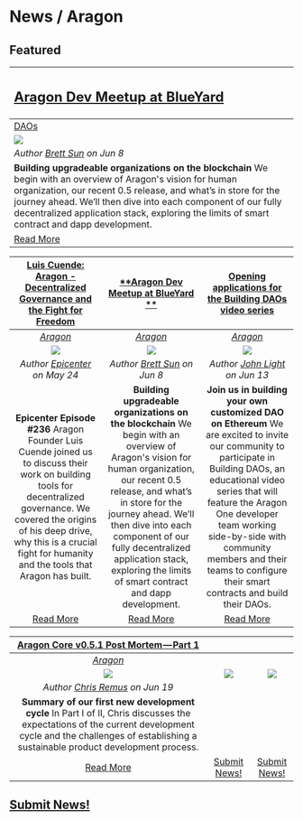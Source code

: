 # News / Aragon

## **Featured**

[<h2>**Aragon Dev Meetup at BlueYard**</h2>](https://www.youtube.com/watch?v=atEnUHLaPE0&feature=youtu.be) |
:-----------|
[DAOs](daos.md) |
[<img src="https://i.ytimg.com/vi/atEnUHLaPE0/maxresdefault.jpg">](https://www.youtube.com/watch?v=atEnUHLaPE0&feature=youtu.be) |
_Author [Brett Sun](https://github.com/sohkai) on Jun 8_ |
**Building upgradeable organizations on the blockchain** We begin with an overview of Aragon's vision for human organization, our recent 0.5 release, and what’s in store for the journey ahead. We’ll then dive into each component of our fully decentralized application stack, exploring the limits of smart contract and dapp development. |
[Read More](https://www.youtube.com/watch?v=atEnUHLaPE0&feature=youtu.be) |

[**Luis Cuende: Aragon - Decentralized Governance and the Fight for Freedom**](https://soundcloud.com/epicenterbitcoin/eb-236/) | [**Aragon Dev Meetup at BlueYard **](https://www.youtube.com/watch?v=atEnUHLaPE0&feature=youtu.be) | [**Opening applications for the Building DAOs video series**](https://blog.aragon.one/opening-applications-for-the-building-daos-video-series-81a17c92149f) |
:-----------:|:-----------:|:-----------:|
[_Aragon_](aragon.md) | [_Aragon_](aragon.md)  | [_Aragon_](aragon.md)  |
[<img src="https://i1.sndcdn.com/artworks-000352234458-n15z5o-t500x500.jpg">](URI_to_news) | [<img src="https://i.ytimg.com/vi/atEnUHLaPE0/maxresdefault.jpg">](https://www.youtube.com/watch?v=atEnUHLaPE0&feature=youtu.be) | [<img src="https://cdn-images-1.medium.com/max/2000/0*QeSEqPFWg06e7F8h">](https://blog.aragon.one/opening-applications-for-the-building-daos-video-series-81a17c92149f) |
_Author [Epicenter](https://soundcloud.com/epicenterbitcoin) on May 24_ | _Author [Brett Sun](https://github.com/sohkai) on Jun 8_  | _Author [John Light](https://blog.aragon.one/@lightcoin) on Jun 13_ |
**Epicenter Episode #236** Aragon Founder Luis Cuende joined us to discuss their work on building tools for decentralized governance. We covered the origins of his deep drive, why this is a crucial fight for humanity and the tools that Aragon has built. | **Building upgradeable organizations on the blockchain** We begin with an overview of Aragon's vision for human organization, our recent 0.5 release, and what’s in store for the journey ahead. We’ll then dive into each component of our fully decentralized application stack, exploring the limits of smart contract and dapp development. | **Join us in building your own customized DAO on Ethereum** We are excited to invite our community to participate in Building DAOs, an educational video series that will feature the Aragon One developer team working side-by-side with community members and their teams to configure their smart contracts and build their DAOs. |
[Read More](https://soundcloud.com/epicenterbitcoin/eb-236/) | [Read More](https://www.youtube.com/watch?v=atEnUHLaPE0&feature=youtu.be) | [Read More](https://blog.aragon.one/opening-applications-for-the-building-daos-video-series-81a17c92149f) |

[**Aragon Core v0.5.1 Post Mortem — Part 1**](https://blog.aragon.one/aragon-core-v0-5-1-post-mortem-part-1-85b0897b9157) | | |
:-----------:|:-----------:|:-----------:|
[_Aragon_](aragon.md) | | |
[<img src="https://cdn-images-1.medium.com/max/1000/1*-hd2CC4ZPZ6N5wmhH7YTZA.jpeg">](https://blog.aragon.one/aragon-core-v0-5-1-post-mortem-part-1-85b0897b9157) | [<img src="../images/monthly_no_image.png">](/guides/guide_for_submitting_news.md) | [<img src="../images/monthly_no_image.png">](/guides/guide_for_submitting_news.md) |
_Author [Chris Remus](https://blog.aragon.one/@cjremus) on Jun 19_ | | |
**Summary of our first new development cycle** In Part I of II, Chris discusses the expectations of the current development cycle and the challenges of establishing a sustainable product development process. | | |
[Read More](https://blog.aragon.one/aragon-core-v0-5-1-post-mortem-part-1-85b0897b9157) | [Submit News!](/guides/guide_for_submitting_news.md) | [Submit News!](/guides/guide_for_submitting_news.md) |

## [Submit News!](/guides/guide_for_submitting_news.md)
